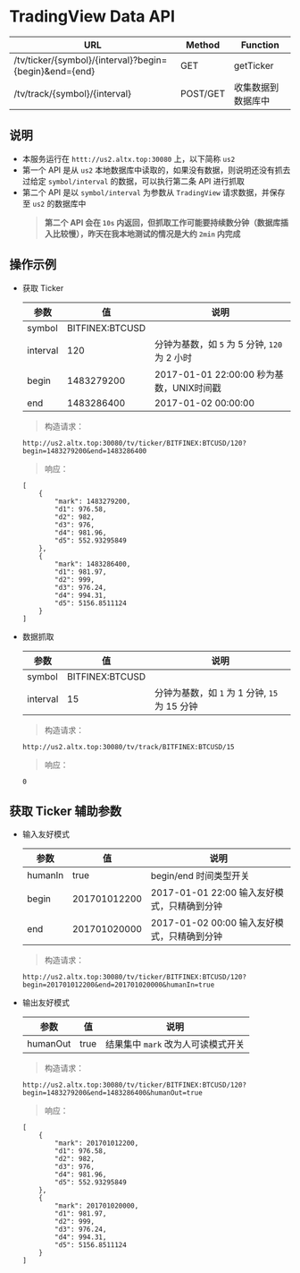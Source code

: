 # TradingView Data API

| URL                                                         | Method           |  Function       |
| -------------                                               | -------------    |-------------    |  
| /tv/ticker/{symbol}/{interval}?begin={begin}&end={end}      | GET              | getTicker       |    
| /tv/track/{symbol}/{interval}                               | POST/GET         | 收集数据到数据库中 |    


## 说明

- 本服务运行在 `httt://us2.altx.top:30080` 上，以下简称 `us2`
- 第一个 API 是从 `us2` 本地数据库中读取的，如果没有数据，则说明还没有抓去过给定 `symbol/interval` 的数据，可以执行第二条 API 进行抓取
- 第二个 API 是以 `symbol/interval` 为参数从 `TradingView` 请求数据，并保存至 `us2` 的数据库中
  > **第二个 API 会在 `10s` 内返回，但抓取工作可能要持续数分钟（数据库插入比较慢），昨天在我本地测试的情况是大约 `2min` 内完成**

## 操作示例

- 获取 Ticker

    | 参数          |  值               | 说明                                      | 
    | ------------- | ---              | -------------                             |
    | symbol        | BITFINEX:BTCUSD  |                                           |    
    | interval      | 120              | 分钟为基数，如 `5` 为 5 分钟, `120` 为 2 小时 |    
    | begin         | 1483279200       | 2017-01-01 22:00:00 秒为基数，UNIX时间戳    |    
    | end           | 1483286400       | 2017-01-02 00:00:00                       |    

  > 构造请求：  
    ```
    http://us2.altx.top:30080/tv/ticker/BITFINEX:BTCUSD/120?begin=1483279200&end=1483286400
    ```

  > 响应：
    ```json5
    [
        {
            "mark": 1483279200,
            "d1": 976.58,
            "d2": 982,
            "d3": 976,
            "d4": 981.96,
            "d5": 552.93295849
        },
        {
            "mark": 1483286400,
            "d1": 981.97,
            "d2": 999,
            "d3": 976.24,
            "d4": 994.31,
            "d5": 5156.8511124
        }
    ]
    ```
    


- 数据抓取

    | 参数          |  值               | 说明                                      | 
    | ------------- | ---              | -------------                             |
    | symbol        | BITFINEX:BTCUSD  |                                           |    
    | interval      | 15              | 分钟为基数，如 `1` 为 1 分钟, `15` 为 15 分钟 |    

  > 构造请求：  
    ```
    http://us2.altx.top:30080/tv/track/BITFINEX:BTCUSD/15
    ```

  > 响应：
    ```json5
    0
    ```
    

## 获取 Ticker 辅助参数

- 输入友好模式

    | 参数           |  值              | 说明                                       | 
    | ------------- | ---              | -------------                             |
    | humanIn       | true             | begin/end 时间类型开关                      |    
    | begin         | 201701012200     | 2017-01-01 22:00 输入友好模式，只精确到分钟   |    
    | end           | 201701020000     | 2017-01-02 00:00 输入友好模式，只精确到分钟   |    
  
  > 构造请求：  
    ```
    http://us2.altx.top:30080/tv/ticker/BITFINEX:BTCUSD/120?begin=201701012200&end=201701020000&humanIn=true
    ```

- 输出友好模式

    | 参数           |  值               | 说明                                      | 
    | ------------- | ---               | -------------                             |
    | humanOut       | true             | 结果集中 `mark` 改为人可读模式开关           | 
  
  > 构造请求：  
    ```
    http://us2.altx.top:30080/tv/ticker/BITFINEX:BTCUSD/120?begin=1483279200&end=1483286400&humanOut=true
    ```    
  
  > 响应：
  ```json5
  [
      {
          "mark": 201701012200,
          "d1": 976.58,
          "d2": 982,
          "d3": 976,
          "d4": 981.96,
          "d5": 552.93295849
      },
      {
          "mark": 201701020000,
          "d1": 981.97,
          "d2": 999,
          "d3": 976.24,
          "d4": 994.31,
          "d5": 5156.8511124
      }
  ]
  ```